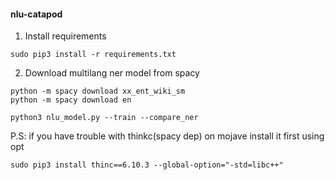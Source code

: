 #### nlu-catapod

1) Install requirements
```
sudo pip3 install -r requirements.txt
```
2) Download multilang ner model from spacy
```
python -m spacy download xx_ent_wiki_sm
python -m spacy download en
```

```
python3 nlu_model.py --train --compare_ner
```

P.S:
if you have trouble with thinkc(spacy dep) on mojave install it first using opt
```
sudo pip3 install thinc==6.10.3 --global-option="-std=libc++"
```